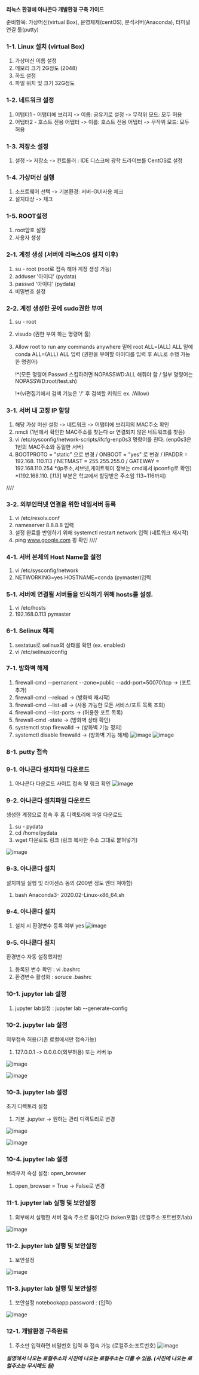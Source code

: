 **리눅스 환경에 아나콘다 개발환경 구축 가이드**

준비항목: 가상머신(virtual Box), 
                운영체제(centOS), 
                분석서버(Anaconda), 
                터미널 연결 툴(putty)



### 1-1. Linux 설치 (virtual Box)
1) 가상머신 이름 설정
2) 메모리 크기 2G정도 (2048)
3) 하드 설정
4) 파일 위치 및 크기 32G정도

### 1-2. 네트워크 설정
1) 어탭터1 - 어탭터에 브리지 -> 이름: 공유기로 설정 -> 무작위 모드: 모두 허용
2) 어탭터2 - 호스트 전용 어탭터 -> 이름: 호스트 전용 어탭터 -> 무작위 모드: 모두 허용

### 1-3. 저장소 설정
1) 설정 -> 저장소 -> 컨트롤러 : IDE 디스크에 광학 드라이브를 CentOS로 설정


### 1-4. 가상머신 실행
1) 소프트웨어 선택 -> 기본환경: 서버-GUI사용 체크
2) 설치대상 -> 체크


### 1-5. ROOT설정
1) root암호 설정
2) 사용자 생성

### 2-1. 계정 생성 (서버에 리눅스OS 설치 이후)
1) su - root (root로 접속 해야 계정 생성 가능)
2) adduser '아이디'  (pydata)
3) passwd '아이디'   (pydata)
4) 비밀번호 설정

### 2-2. 계정 생성한 곳에 sudo권한 부여
1) su - root
2) visudo (권한 부여 하는 명령어 툴)
3) Allow root to run any commands anywhere 밑에
    root    ALL=(ALL)    ALL  밑에
    conda  ALL=(ALL)    ALL 입력  (권한을 부여할 아이디를 입력 후 ALL로 수행 가능한 명령어)
    
   !*(모든 명령어 Passwd 스킵하려면 NOPASSWD:ALL 해줘야 함 / 일부 명령어는 NOPASSWD:root/test.sh)
   
   !*(vi편집기에서 검색 기능은 '/' 후 검색할 키워드 ex. /Allow)

### 3-1. 서버 내 고정 IP 할당
1) 해당 가상 머신 설정 -> 네트워크 -> 어탭터에 브리지의 MAC주소 확인
2) nmcli (1번에서 확인한 MAC주소를 찾는다 or 연결되지 않은 네트워크를 찾음)
3) vi /etc/sysconfig/network-scripts/ifcfg-enp0s3 명령어를 친다. (enp0s3은 1번의 MAC주소와 동일한 서버)
4) BOOTPROTO = "static" 으로 변경 / ONBOOT = "yes" 로 변경 / IPADDR = 192.168. 110.113 / NETMAST = 255.255.255.0 / GATEWAY = 192.168.110.254
   *(ip주소,서브넷,게이트웨이 정보는 cmd에서 ipconfig로 확인)
   *(192.168.110. [*113*] 부분은 학교에서 할당받은 주소임 113~116까지)

////
### 3-2. 외부인터넷 연결을 위한 네임서버 등록
1) vi /etc/resolv.conf
2) nameserver 8.8.8.8 입력
3) 설정 완료를 반영하기 위해 systemctl restart network 입력 (네트워크 재시작)
4) ping www.google.com 핑 확인
////

### 4-1. 서버 본체의 Host Name을 설정
1) vi /etc/sysconfig/network
2) NETWORKING=yes
    HOSTNAME=conda (pymaster)입력


### 5-1. 서버에 연결될 서버들을 인식하기 위해 hosts를 설정.
1) vi /etc/hosts
2) 192.168.0.113 pymaster 


### 6-1. Selinux 해제
1) sestatus로 selinux의 상태를 확인 (ex. enabled)
2) vi /etc/selinux/config
   

### 7-1. 방화벽 해제
1) firewall-cmd --pernanent --zone=public --add-port=50070/tcp     ->     (포트 추가)
2) firewall-cmd --reload            ->         (방화벽 재시작)
3) firewall-cmd --list-all          ->     (사용 가능한 모든 서비스/포트 목록 조회)
4) firewall-cmd --list-ports       ->     (허용한 포트 목록)
5) firewall-cmd -state         ->     (방화벽 상태 확인)
6) systemctl stop firewalld       ->     (방화벽 기능 정지)
7) systemctl disable firewalld     ->    (방화벽 기능 해제)
![image](https://user-images.githubusercontent.com/57342451/89499452-00e51e00-d7fb-11ea-8682-e4297619432e.png)
![image](https://user-images.githubusercontent.com/57342451/89499498-178b7500-d7fb-11ea-88e5-08bbb9f6bf66.png)


### 8-1. putty 접속


### 9-1. 아나콘다 설치파일 다운로드
1) 아나콘다 다운로드 사이트 접속 및 링크 확인
![image](https://user-images.githubusercontent.com/57342451/89503843-1742a800-d802-11ea-84d7-882d88045246.png)


### 9-2. 아나콘다 설치파일 다운로드
생성한 계정으로 접속 후 홈 디렉토리에 파일 다운로드
1) su - pydata
2) cd /home/pydata
3) wget 다운로드 링크 (링크 복사한 주소 그대로 붙혀넣기)

![image](https://user-images.githubusercontent.com/57342451/89503881-23c70080-d802-11ea-928c-926c8c1e4a77.png)


### 9-3. 아나콘다 설치
설치파일 실행 및 라이센스 동의 (200번 정도 엔터 쳐야함)
1) bash Anaconda3- 2020.02-Linux-x86_64.sh

### 9-4. 아나콘다 설치
1) 설치 시 환경변수 등록 여부 yes
![image](https://user-images.githubusercontent.com/57342451/89503910-32151c80-d802-11ea-858a-ff5445cf0c55.png)


### 9-5. 아나콘다 설치
환경변수 자동 설정했지만 
1) 등록된 변수 확인 :  vi .bashrc
2) 환경변수 활성화 : soruce .bashrc

### 10-1. jupyter lab 설정
1) jupyter lab설정 : jupyter lab --generate-config

### 10-2. jupyter lab 설정
외부접속 허용(기존 로컬에서만 접속가능)
1) 127.0.0.1 -> 0.0.0.0(외부허용) 또는 서버 ip

![image](https://user-images.githubusercontent.com/57342451/89503944-3fcaa200-d802-11ea-94b5-66ff9a252d51.png)

![image](https://user-images.githubusercontent.com/57342451/89503955-42c59280-d802-11ea-948b-b0beac79108a.png)

### 10-3. jupyter lab 설정
초기 디렉토리 설정
1) 기본 .jupyter -> 원하는 관리 디렉토리로 변경 

![image](https://user-images.githubusercontent.com/57342451/89504012-5b35ad00-d802-11ea-989a-b0d822fe336d.png)

![image](https://user-images.githubusercontent.com/57342451/89504021-5ec93400-d802-11ea-8324-c4417511ed0b.png)

### 10-4. jupyter lab 설정
브라우저 속성 설정: open_browser
1) open_browser = True -> False로 변경

### 11-1. jupyter lab 실행 및 보안설정
1) 외부에서 실행한 서버 접속 주소로 들어간다 (token포함)
 (로컬주소:포트번호/lab)

![image](https://user-images.githubusercontent.com/57342451/89504074-71436d80-d802-11ea-95c3-7471c59df0b8.png)

### 11-2. jupyter lab 실행 및 보안설정
1) 보안설정

![image](https://user-images.githubusercontent.com/57342451/89504113-7e605c80-d802-11ea-92f9-d70b84363afb.png)

### 11-3. jupyter lab 실행 및 보안설정
1) 보안설정 notebookapp.password : (입력)

![image](https://user-images.githubusercontent.com/57342451/89504132-86200100-d802-11ea-8c12-c92f0076d365.png)


### 12-1. 개발환경 구축완료
1) 주소만 입력하면 비밀번호 입력 후 접속 가능
(로컬주소:포트번호)
![image](https://user-images.githubusercontent.com/57342451/89504159-8ddfa580-d802-11ea-80fb-1af060dc91f4.png)


**_설명에서 나오는 로컬주소와 사진에 나오는 로컬주소는 다를 수 있음. (사진에 나오는 로컬주소는 무시해도 됨)_**
